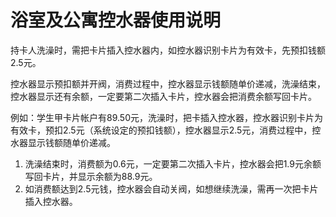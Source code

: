# 浴室及公寓控水器使用说明

持卡人洗澡时，需把卡片插入控水器内，如控水器识别卡片为有效卡，先预扣钱额2.5元。

控水器显示预扣额并开阀，消费过程中，控水器显示钱额随单价递减，洗澡结束，控水器显示还有余额，一定要第二次插入卡片，控水器会把消费余额写回卡片。

例如：学生甲卡片帐户有89.50元，洗澡时，把卡插入控水器，控水器识别卡片为有效卡，预扣2.5元（系统设定的预扣钱额），控水器显示2.5元，消费过程中，控水器显示钱额随单价递减。

1. 洗澡结束时，消费额为0.6元，一定要第二次插入卡片，控水器会把1.9元余额写回卡片，并显示余额为88.9元。
2. 如消费额达到2.5元钱，控水器会自动关阀，如想继续洗澡，需再一次把卡片插入控水器。